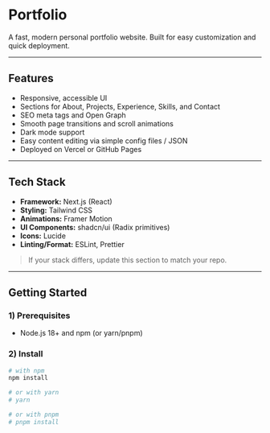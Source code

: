 # Portfolio

A fast, modern personal portfolio website. Built for easy customization and quick deployment.

---

## Features

- Responsive, accessible UI
- Sections for About, Projects, Experience, Skills, and Contact
- SEO meta tags and Open Graph
- Smooth page transitions and scroll animations
- Dark mode support
- Easy content editing via simple config files / JSON
- Deployed on Vercel or GitHub Pages

---

## Tech Stack

- **Framework:** Next.js (React)  
- **Styling:** Tailwind CSS  
- **Animations:** Framer Motion  
- **UI Components:** shadcn/ui (Radix primitives)  
- **Icons:** Lucide  
- **Linting/Format:** ESLint, Prettier

> If your stack differs, update this section to match your repo.

---

## Getting Started

### 1) Prerequisites
- Node.js 18+ and npm (or yarn/pnpm)

### 2) Install
```bash
# with npm
npm install

# or with yarn
# yarn

# or with pnpm
# pnpm install
